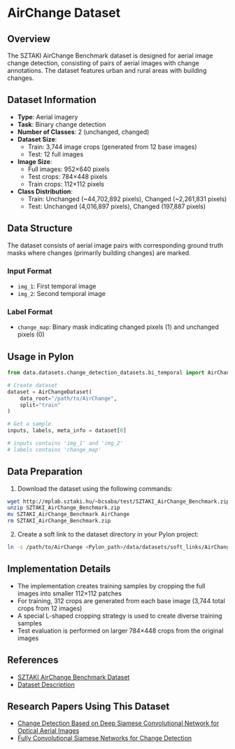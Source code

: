 # AirChange Dataset

## Overview

The SZTAKI AirChange Benchmark dataset is designed for aerial image change detection, consisting of pairs of aerial images with change annotations. The dataset features urban and rural areas with building changes.

## Dataset Information

- **Type**: Aerial imagery
- **Task**: Binary change detection
- **Number of Classes**: 2 (unchanged, changed)
- **Dataset Size**:
  - Train: 3,744 image crops (generated from 12 base images)
  - Test: 12 full images
- **Image Size**:
  - Full images: 952×640 pixels
  - Test crops: 784×448 pixels
  - Train crops: 112×112 pixels
- **Class Distribution**:
  - Train: Unchanged (~44,702,892 pixels), Changed (~2,261,831 pixels)
  - Test: Unchanged (4,016,897 pixels), Changed (197,887 pixels)

## Data Structure

The dataset consists of aerial image pairs with corresponding ground truth masks where changes (primarily building changes) are marked.

### Input Format

- `img_1`: First temporal image
- `img_2`: Second temporal image

### Label Format

- `change_map`: Binary mask indicating changed pixels (1) and unchanged pixels (0)

## Usage in Pylon

```python
from data.datasets.change_detection_datasets.bi_temporal import AirChangeDataset

# Create dataset
dataset = AirChangeDataset(
    data_root="/path/to/AirChange",
    split="train"
)

# Get a sample
inputs, labels, meta_info = dataset[0]

# inputs contains 'img_1' and 'img_2'
# labels contains 'change_map'
```

## Data Preparation

1. Download the dataset using the following commands:

```bash
wget http://mplab.sztaki.hu/~bcsaba/test/SZTAKI_AirChange_Benchmark.zip
unzip SZTAKI_AirChange_Benchmark.zip
mv SZTAKI_AirChange_Benchmark AirChange
rm SZTAKI_AirChange_Benchmark.zip
```

2. Create a soft link to the dataset directory in your Pylon project:

```bash
ln -s /path/to/AirChange <Pylon_path>/data/datasets/soft_links/AirChange
```

## Implementation Details

- The implementation creates training samples by cropping the full images into smaller 112×112 patches
- For training, 312 crops are generated from each base image (3,744 total crops from 12 images)
- A special L-shaped cropping strategy is used to create diverse training samples
- Test evaluation is performed on larger 784×448 crops from the original images

## References

- [SZTAKI AirChange Benchmark Dataset](http://mplab.sztaki.hu/~bcsaba/test/SZTAKI_AirChange_Benchmark.zip)
- [Dataset Description](http://web.eee.sztaki.hu/remotesensing/airchange_benchmark.html)

## Research Papers Using This Dataset

- [Change Detection Based on Deep Siamese Convolutional Network for Optical Aerial Images](https://ieeexplore.ieee.org/document/8451652)
- [Fully Convolutional Siamese Networks for Change Detection](https://ieeexplore.ieee.org/document/8451652)
